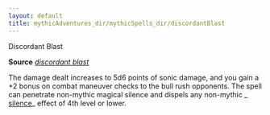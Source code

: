 ```yaml
---
layout: default
title: mythicAdventures_dir/mythicSpells_dir/discordantBlast
---
```

Discordant Blast

**Source** [_discordant blast_](../../advanced_dir/spells_dir/discordantBlast#_discordant-blast)

The damage dealt increases to 5d6 points of sonic damage, and you gain a +2 bonus on combat maneuver checks to the bull rush opponents. The spell can penetrate non-mythic magical silence and dispels any non-mythic _ [silence](../../spells_dir/silence#_silence)_ effect of 4th level or lower.

